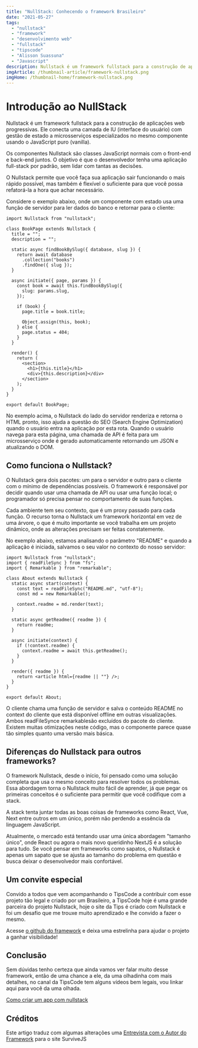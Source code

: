 ```yaml
---
title: "NullStack: Conhecendo o framework Brasileiro"
date: "2021-05-27"
tags: 
  - "nullstack"
  - "framework"
  - "desenvolvimento web"
  - "fullstack"
  - "tipscode"
  - "Alisson Suassuna"
  - "Javascript"
description: Nullstack é um framework fullstack para a construção de aplicaçõess web progressivos. Ele conecta uma camada de IU (interface gráfica) com monitoração de estado a microsserviços especializados no mesmo componente usando o JavaScript puro (vanila).
imgArticle: /thumbnail-article/framework-nullstack.png
imgHome: /thumbnail-home/framework-nullstack.png
---
```


# Introdução ao NullStack

Nullstack é um framework fullstack para a construção de aplicações web progressivas. Ele conecta uma camada de IU (interface do usuário) com gestão de estado a microsserviços especializados no mesmo componente usando o JavaScript puro (vanilla).

Os componentes Nullstack são classes JavaScript normais com o front-end e back-end juntos. O objetivo é que o desenvolvedor tenha uma aplicação full-stack por padrão, sem lidar com tantas as decisões.

O Nullstack permite que você faça sua aplicação sair funcionando o mais rápido possível, mas também é flexível o suficiente para que você possa refatorá-la a hora que achar necessário.

Considere o exemplo abaixo, onde um componente com estado usa uma função de servidor para ler dados do banco e retornar para o cliente:

```
import Nullstack from "nullstack";

class BookPage extends Nullstack {
  title = "";
  description = "";

  static async findBookBySlug({ database, slug }) {
    return await database
      .collection("books")
      .findOne({ slug });
  }

  async initiate({ page, params }) {
    const book = await this.findBookBySlug({
      slug: params.slug,
    });

    if (book) {
      page.title = book.title;

      Object.assign(this, book);
    } else {
      page.status = 404;
    }
  }

  render() {
    return (
      <section>
        <h1>{this.title}</h1>
        <div>{this.description}</div>
      </section>
    );
  }
}

export default BookPage;
```

No exemplo acima, o Nullstack do lado do servidor renderiza e retorna o HTML pronto, isso ajuda a questão do SEO (Search Engine Optimization) quando o usuário entra na aplicação por esta rota. Quando o usuário navega para esta página, uma chamada de API é feita para um microsserviço onde é gerado automaticamente retornando um JSON e atualizando o DOM.

## Como funciona o Nullstack?

O Nullstack gera dois pacotes: um para o servidor e outro para o cliente com o mínimo de dependências possíveis. O framework é responsável por decidir quando usar uma chamada de API ou usar uma função local; o programador só precisa pensar no comportamento de suas funções.

Cada ambiente tem seu contexto, que é um proxy passado para cada função. O recurso torna o Nullstack um framework horizontal em vez de uma árvore, o que é muito importante se você trabalha em um projeto dinâmico, onde as alterações precisam ser feitas constatemente.

No exemplo abaixo, estamos analisando o parâmetro "README" e quando a aplicação é iniciada, salvamos o seu valor no contexto do nosso servidor:

```
import Nullstack from "nullstack";
import { readFileSync } from "fs";
import { Remarkable } from "remarkable";

class About extends Nullstack {
  static async start(context) {
    const text = readFileSync("README.md", "utf-8");
    const md = new Remarkable();

    context.readme = md.render(text);
  }

  static async getReadme({ readme }) {
    return readme;
  }

  async initiate(context) {
    if (!context.readme) {
      context.readme = await this.getReadme();
    }
  }

  render({ readme }) {
    return <article html={readme || ""} />;
  }
}

export default About;
```

O cliente chama uma função de servidor e salva o conteúdo README no context do cliente que está disponível offline em outras visualizações. Ambos readFileSynce remarkablesão excluídos do pacote do cliente. Existem muitas otimizações neste código, mas o componente parece quase tão simples quanto uma versão mais básica.

## Diferenças do Nullstack para outros frameworks?

O framework Nullstack, desde o início, foi pensado como uma solução completa que usa o mesmo conceito para resolver todos os problemas. Essa abordagem torna o Nullstack muito fácil de aprender, já que pegar os primeiras conceitos é o suficiente para permitir que você codifique com a stack.

A stack tenta juntar todas as boas coisas de frameworks como React, Vue, Next entre outros em um único, porém não perdendo a essência da linguagem JavaScript.

Atualmente, o mercado está tentando usar uma única abordagem "tamanho único", onde React ou agora o mais novo queridinho NextJS é a solução para tudo. Se você pensar em frameworks como sapatos, o Nullstack é apenas um sapato que se ajusta ao tamanho do problema em questão e busca deixar o desenvolvedor mais confortável.

## Um convite especial

Convido a todos que vem acompanhando o TipsCode a contribuir com esse projeto tão legal e criado por um Brasileiro, a TipsCode hoje é uma grande parceira do projeto Nullstack, hoje o site da Tips é criado com Nullstack e foi um desafio que me trouxe muito aprendizado e lhe convido a fazer o mesmo. 

Acesse [o github do framework](https://github.com/nullstack/nullstack) e deixa uma estrelinha para ajudar o projeto a ganhar visibilidade!

## Conclusão

Sem dúvidas tenho certeza que ainda vamos ver falar muito desse framework, então de uma chance a ele, da uma olhadinha com mais detalhes, no canal da TipsCode tem alguns vídeos bem legais, vou linkar aqui para você da uma olhada.

[Como criar um app com nullstack](https://youtu.be/jwEUGTy2RKs)

## Créditos

Este artigo traduz com algumas alterações uma [Entrevista com o Autor do Framework](https://survivejs.com/blog/nullstack-interview/) para o site SurviveJS